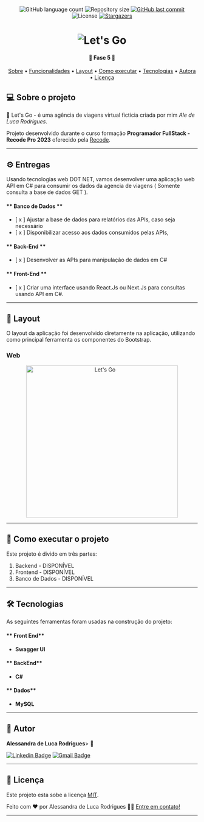 
<p align="center">
  <img alt="GitHub language count" src="https://img.shields.io/github/languages/count/aledelucarodrigues/RecodePro_AgenciaDeViagens">

  <img alt="Repository size" src="https://img.shields.io/github/repo-size/aledelucarodrigues/RecodePro_AgenciaDeViagens">
  
  <a href="https://github.com/aledelucarodrigues/RecodePro_AgenciaDeViagens/commits/master">
    <img alt="GitHub last commit" src="https://img.shields.io/github/last-commit/aledelucarodrigues/RecodePro_AgenciaLetsGo_Fase5">
  </a>
    
   <img alt="License" src="https://img.shields.io/badge/license-MIT-brightgreen">
   <a href="https://github.com/aledelucarodrigues/RecodePro_AgenciaDeViagens">
    <img alt="Stargazers" src="https://img.shields.io/github/stars/aledelucarodrigues/RecodePro_AgenciaDeViagens">
  </a>
 
</p>
<h1 align="center">
    <img alt="Let's Go" title="#Let's Go" src="https://github.com/aledelucarodrigues/RecodePro_AgenciaDeViagens/blob/main/Site%20Ag%C3%AAncia%20de%20Viagens%20-%20Lets%20Go/imagens/logoazul.png" />
</h1>


<h4 align="center"> 
	🚀 Fase 5 🚀 
</h4>

<p align="center">
 <a href="#-sobre-o-projeto">Sobre</a> •
 <a href="#-funcionalidades">Funcionalidades</a> •
 <a href="#-layout">Layout</a> • 
 <a href="#-como-executar-o-projeto">Como executar</a> • 
 <a href="#-tecnologias">Tecnologias</a> • 
 <a href="#-autor">Autora</a> • 
 <a href="#user-content--licença">Licença</a>
</p>


## 💻 Sobre o projeto

🚀 Let's Go - é uma agência de viagens virtual ficticia criada por mim *Ale de Luca Rodrigues*.


Projeto desenvolvido durante o curso formação **Programador FullStack - Recode Pro 2023** oferecido pela [Recode](https://recodepro.org.br).

---

## ⚙️ Entregas

Usando tecnologias web DOT NET, vamos desenvolver uma aplicação web API em C# para consumir os dados da agencia de viagens ( Somente consulta a base de dados GET ).

#### ** Banco de Dados ** 

- [ x ] Ajustar a base de dados para relatórios das APIs, caso seja necessário 
- [ x ] Disponibilizar acesso aos dados consumidos pelas APIs,      

#### ** Back-End ** 

- [ x ] Desenvolver as APIs para manipulação de dados em C# 

#### ** Front-End ** 

- [ x ] Criar uma interface  usando React.Js ou Next.Js  para consultas usando API em C#. 

---

## 🎨 Layout

O layout da aplicação foi desenvolvido diretamente na aplicação, utilizando como principal ferramenta os componentes do Bootstrap. 


### Web

<p align="center" style="display: flex; align-items: flex-start; justify-content: center;">
  <img alt="Let's Go" title="#Lets Go" src="https://github.com/aledelucarodrigues/RecodePro_AgenciaDeViagens/blob/main/Site%20Ag%C3%AAncia%20de%20Viagens%20-%20Lets%20Go/imagens/logo.png" width="400px">
</p>

---

## 🚀 Como executar o projeto

Este projeto é divido em três partes:
1. Backend - DISPONÍVEL
2. Frontend - DISPONÍVEL
3. Banco de Dados - DISPONÍVEL

---

## 🛠 Tecnologias

As seguintes ferramentas foram usadas na construção do projeto:

#### ** Front End** 

-   **Swagger UI**

#### ** BackEnd** 

-   **C#**

#### ** Dados** 

-   **MySQL**

---

## 🦸 Autor

 <a><b>Alessandra de Luca Rodrigues</b>></a> <a title="aledeluca">🚀</a>
 <br />

[![Linkedin Badge](https://img.shields.io/badge/-AleDeLucaRodrigues-blue?style=flat-square&logo=Linkedin&logoColor=white&link=https://www.linkedin.com/in/aledelucarodrigues/)](https://www.linkedin.com/in/aledelucarodrigues/) 
[![Gmail Badge](https://img.shields.io/badge/-aledelucarodrigues@gmail.com-c14438?style=flat-square&logo=Gmail&logoColor=white&link=mailto:aledelucarodrigues@gmail.com)](mailto:aledelucarodrigues@gmail.com)

---

## 📝 Licença

Este projeto esta sobe a licença [MIT](./LICENSE).

Feito com ❤️ por Alessandra de Luca Rodrigues 👋🏽 [Entre em contato!](https://www.linkedin.com/in/aledelucarodrigues/)

---
